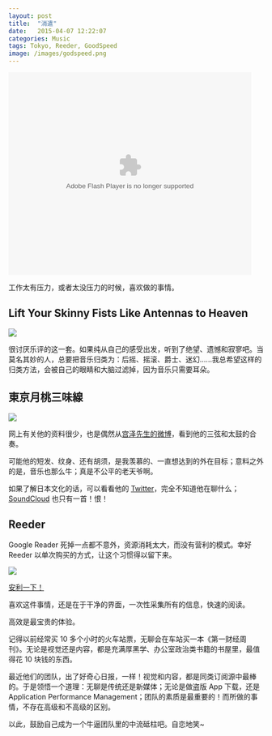 ```yaml
---
layout: post
title:  "消遣"
date:   2015-04-07 12:22:07
categories: Music
tags: Tokyo, Reeder, GoodSpeed
image: /images/godspeed.png
---
```


<embed src="http://player.youku.com/player.php/sid/XNTkyMjE0MzE2/v.swf" allowFullScreen="true" quality="high" width="480" height="400" align="middle" allowScriptAccess="always" type="application/x-shockwave-flash">

工作太有压力，或者太没压力的时候，喜欢做的事情。

## Lift Your Skinny Fists Like Antennas to Heaven

![](http://img3.douban.com/lpic/s1400682.jpg)

很讨厌乐评的这一套。如果纯从自己的感受出发，听到了绝望、遗憾和寂寥吧。当莫名其妙的人，总要把音乐归类为：后摇、摇滚、爵士、迷幻......我总希望这样的归类方法，会被自己的眼睛和大脑过滤掉，因为音乐只需要耳朵。

## 東京月桃三味線

![](http://tokyo-ghetto-shamisen.com/atsushi_sakata/files/tgs0003.jpg)

网上有关他的资料很少，也是偶然从[宫泽先生的微博](http://www.weibo.com/gongze)，看到他的三弦和太鼓的合奏。

可能他的短发、纹身、还有胡须，是我羡慕的、一直想达到的外在目标；意料之外的是，音乐也那么牛；真是不公平的老天爷啊。

如果了解日本文化的话，可以看看他的 [Twitter](https://twitter.com/AtsushiSakata)，完全不知道他在聊什么；[SoundCloud](https://soundcloud.com/tokyo-ghetto-shamisen) 也只有一首！恨！

## Reeder

Google Reader 死掉一点都不意外，资源消耗太大，而没有营利的模式。幸好 Reeder 以单次购买的方式，让这个习惯得以留下来。

![](http://a3.mzstatic.com/us/r30/Purple5/v4/8b/84/5b/8b845b85-df90-6440-d58c-2f3fee64326d/icon128-2x.png)

[安利一下！](https://itunes.apple.com/cn/app/reeder-2/id880001334?mt=12)

喜欢这件事情，还是在于干净的界面，一次性采集所有的信息，快速的阅读。

高效是最宝贵的体验。

记得以前经常买 10 多个小时的火车站票，无聊会在车站买一本《第一财经周刊》。无论是视觉还是内容，都是充满厚黑学、办公室政治类书籍的书屋里，最值得花 10 块钱的东西。

最近他们的团队，出了好奇心日报，一样！视觉和内容，都是同类订阅源中最棒的。于是领悟一个道理：无聊是传统还是新媒体；无论是做盗版 App 下载，还是 Application Performance Management；团队的素质是最重要的！而所做的事情，不存在高级和不高级的区别。

以此，鼓励自己成为一个牛逼团队里的中流砥柱吧。自恋地笑~
